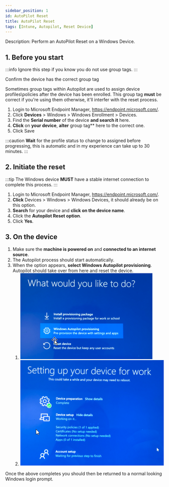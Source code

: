 ```yaml
---
sidebar_position: 1
id: AutoPilot Reset
title: AutoPilot Reset
tags: [Intune, Autopilot, Reset Device]
---
```

Description: Perform an AutoPilot Reset on a Windows Device.

## 1. Before you start

:::info
Ignore this step if you know you do not use group tags.
:::

Confirm the device has the correct group tag

Sometimes group tags within Autopilot are used to assign device profiles\policies after the device has been enrolled. This group tag **must** be correct if you're using them otherwise, it'll interfer with the reset process.

1. Login to Microsoft Endpoint Manager, https://endpoint.microsoft.com/.
2. Click **Devices** > Windows > Windows Enrollment > Devices.
3. Find the **Serial number** of the device **and search it** here.
4. **Click** on **your device**, **alter** group tag** here to the correct one.
5. Click Save

:::caution
**Wait** for the profile status to change to assigned before progressing, this is automatic and in my experience can take up to 30 minutes.
:::

## 2. Initiate the reset

:::tip
The Windows device **MUST** have a stable internet connection to complete this process.
:::

1. Login to Microsoft Endpoint Manager, https://endpoint.microsoft.com/.
2. **Click** Devices > Windows > Windows Devices, it should already be on this option.
3. **Search** for your device and **click on the device name**.
4. Click the **Autopilot Reset option**.
5. Click **Yes**.

## 3. On the device

1. Make sure the **machine is powered on** and **connected to an internet source**.
2. The Autopilot process should start automatically.
3. When the option appears, **select Windows Autopilot provisioning**. Autopilot should take over from here and reset the device.
   1. ![Autopilot reset](../../../../static/img/Autopilot-Reset-onTheDevice-001.png)
   2. ![device setup](../../../../static/img/Autopilot-Reset-onTheDevice-002.png)

Once the above completes you should then be returned to a normal looking Windows login prompt.